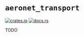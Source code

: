 # `aeronet_transport`

[![crates.io](https://img.shields.io/crates/v/aeronet_transport.svg)](https://crates.io/crates/aeronet_transport)
[![docs.rs](https://img.shields.io/docsrs/aeronet_transport)](https://docs.rs/aeronet_transport)

TODO
